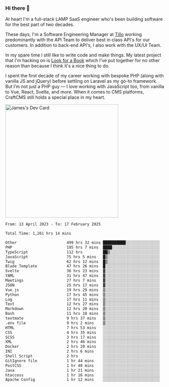 ### Hi there 👋

<!--
**JamesNock/JamesNock** is a ✨ _special_ ✨ repository because its `README.md` (this file) appears on your GitHub profile.

Here are some ideas to get you started:

- 🔭 I’m currently working on ...
- 🌱 I’m currently learning ...
- 👯 I’m looking to collaborate on ...
- 🤔 I’m looking for help with ...
- 💬 Ask me about ...
- 📫 How to reach me: ...
- 😄 Pronouns: ...
- ⚡ Fun fact: ...
-->
At heart I'm a full-stack LAMP SaaS engineer who's been building software for the best part of two decades.

These days, I'm a Software Engineering Manager at [Tillo](https://www.tillo.io/) working predominantly with the API Team to deliver best in class API's for our customers. In addition to back-end API's, I also work with the UX/UI Team.

In my spare time I still like to write code and make things. My latest project that I'm hacking on is [Look for a Book](https://www.lookforabook.co.uk/) which I've put together for no other reason than because I think it's a nice thing to do.

I spent the first decade of my career working with bespoke PHP (along with vanilla JS and jQuery) before settling on Laravel as my go-to framework. But I’m not just a PHP guy — I love working with JavaScript too, from vanilla to Vue, React, Svelte, and more. When it comes to CMS platforms, CraftCMS still holds a special place in my heart.

<a href="https://app.daily.dev/h2onock"><img src="https://api.daily.dev/devcards/v2/XQraFlxE3JPWOlcSuOB2K.png?type=default&r=18u" width="356" alt="James's Dev Card"/></a>

<!--START_SECTION:waka-->

```txt
From: 13 April 2023 - To: 17 February 2025

Total Time: 1,261 hrs 14 mins

Other                      499 hrs 32 mins ██████████░░░░░░░░░░░░░░░   39.61 %
PHP                        195 hrs 7 mins  ████░░░░░░░░░░░░░░░░░░░░░   15.47 %
TypeScript                 112 hrs         ██▒░░░░░░░░░░░░░░░░░░░░░░   08.88 %
JavaScript                 75 hrs 5 mins   █▒░░░░░░░░░░░░░░░░░░░░░░░   05.95 %
Twig                       62 hrs 12 mins  █▒░░░░░░░░░░░░░░░░░░░░░░░   04.93 %
Blade Template             47 hrs 26 mins  █░░░░░░░░░░░░░░░░░░░░░░░░   03.76 %
Svelte                     36 hrs 23 mins  ▓░░░░░░░░░░░░░░░░░░░░░░░░   02.89 %
YAML                       31 hrs 47 mins  ▓░░░░░░░░░░░░░░░░░░░░░░░░   02.52 %
Meetings                   27 hrs 7 mins   ▓░░░░░░░░░░░░░░░░░░░░░░░░   02.15 %
JSON                       25 hrs 17 mins  ▓░░░░░░░░░░░░░░░░░░░░░░░░   02.01 %
Vue.js                     19 hrs 29 mins  ▒░░░░░░░░░░░░░░░░░░░░░░░░   01.54 %
Python                     17 hrs 45 mins  ▒░░░░░░░░░░░░░░░░░░░░░░░░   01.41 %
Log                        17 hrs 11 mins  ▒░░░░░░░░░░░░░░░░░░░░░░░░   01.36 %
Text                       12 hrs 27 mins  ▒░░░░░░░░░░░░░░░░░░░░░░░░   00.99 %
Markdown                   12 hrs 20 mins  ▒░░░░░░░░░░░░░░░░░░░░░░░░   00.98 %
Bash                       11 hrs 18 mins  ▒░░░░░░░░░░░░░░░░░░░░░░░░   00.90 %
textmate                   9 hrs 37 mins   ▒░░░░░░░░░░░░░░░░░░░░░░░░   00.76 %
.env file                  9 hrs 2 mins    ▒░░░░░░░░░░░░░░░░░░░░░░░░   00.72 %
HTML                       7 hrs 53 mins   ░░░░░░░░░░░░░░░░░░░░░░░░░   00.63 %
CSS                        4 hrs 35 mins   ░░░░░░░░░░░░░░░░░░░░░░░░░   00.36 %
SCSS                       3 hrs 17 mins   ░░░░░░░░░░░░░░░░░░░░░░░░░   00.26 %
XML                        2 hrs 46 mins   ░░░░░░░░░░░░░░░░░░░░░░░░░   00.22 %
Docker                     2 hrs 20 mins   ░░░░░░░░░░░░░░░░░░░░░░░░░   00.19 %
INI                        2 hrs 6 mins    ░░░░░░░░░░░░░░░░░░░░░░░░░   00.17 %
Shell Script               2 hrs           ░░░░░░░░░░░░░░░░░░░░░░░░░   00.16 %
GitIgnore file             1 hr 44 mins    ░░░░░░░░░░░░░░░░░░░░░░░░░   00.14 %
PostCSS                    1 hr 40 mins    ░░░░░░░░░░░░░░░░░░░░░░░░░   00.13 %
Java                       1 hr 21 mins    ░░░░░░░░░░░░░░░░░░░░░░░░░   00.11 %
htaccess                   1 hr 16 mins    ░░░░░░░░░░░░░░░░░░░░░░░░░   00.10 %
Apache Config              1 hr 12 mins    ░░░░░░░░░░░░░░░░░░░░░░░░░   00.10 %
```

<!--END_SECTION:waka-->
